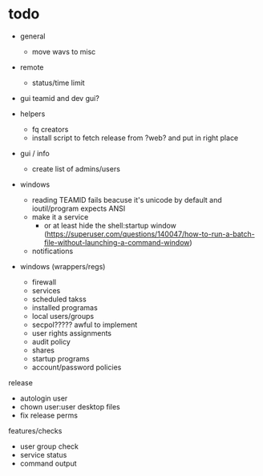 # todo

- general
    - move wavs to misc

- remote
    - status/time limit

- gui
    teamid and dev gui?

- helpers
    - fq creators
    - install script to fetch release from ?web? and put in right place
- gui / info
    - create list of admins/users

- windows
    - reading TEAMID fails beacuse it's unicode by default and ioutil/program expects ANSI
    - make it a service
        - or at least hide the shell:startup window (https://superuser.com/questions/140047/how-to-run-a-batch-file-without-launching-a-command-window)
    - notifications

- windows (wrappers/regs)
    - firewall
    - services
    - scheduled takss
    - installed programas
    - local users/groups
    - secpol????? awful to implement
    - user rights assignments
    - audit policy
    - shares
    - startup programs
    - account/password policies

 release
 - autologin user
 - chown user:user desktop files
 - fix release perms

 features/checks
 - user group check
 - service status
 - command output
